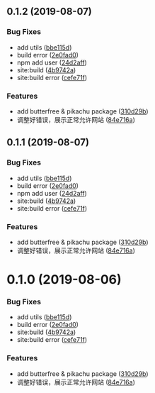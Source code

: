 ## 0.1.2 (2019-08-07)


### Bug Fixes

* add utils ([bbe115d](https://github.com/1ziton/pixelmon/commit/bbe115d))
* build error ([2e0fad0](https://github.com/1ziton/pixelmon/commit/2e0fad0))
* npm add user ([24d2aff](https://github.com/1ziton/pixelmon/commit/24d2aff))
* site:build ([4b9742a](https://github.com/1ziton/pixelmon/commit/4b9742a))
* site:build error ([cefe71f](https://github.com/1ziton/pixelmon/commit/cefe71f))


### Features

* add butterfree & pikachu package ([310d29b](https://github.com/1ziton/pixelmon/commit/310d29b))
* 调整好错误，展示正常允许网站 ([84e716a](https://github.com/1ziton/pixelmon/commit/84e716a))



## 0.1.1 (2019-08-07)


### Bug Fixes

* add utils ([bbe115d](https://github.com/1ziton/pixelmon/commit/bbe115d))
* build error ([2e0fad0](https://github.com/1ziton/pixelmon/commit/2e0fad0))
* npm add user ([24d2aff](https://github.com/1ziton/pixelmon/commit/24d2aff))
* site:build ([4b9742a](https://github.com/1ziton/pixelmon/commit/4b9742a))
* site:build error ([cefe71f](https://github.com/1ziton/pixelmon/commit/cefe71f))


### Features

* add butterfree & pikachu package ([310d29b](https://github.com/1ziton/pixelmon/commit/310d29b))
* 调整好错误，展示正常允许网站 ([84e716a](https://github.com/1ziton/pixelmon/commit/84e716a))



# 0.1.0 (2019-08-06)


### Bug Fixes

* add utils ([bbe115d](https://github.com/1ziton/pixelmon/commit/bbe115d))
* build error ([2e0fad0](https://github.com/1ziton/pixelmon/commit/2e0fad0))
* site:build ([4b9742a](https://github.com/1ziton/pixelmon/commit/4b9742a))
* site:build error ([cefe71f](https://github.com/1ziton/pixelmon/commit/cefe71f))


### Features

* add butterfree & pikachu package ([310d29b](https://github.com/1ziton/pixelmon/commit/310d29b))
* 调整好错误，展示正常允许网站 ([84e716a](https://github.com/1ziton/pixelmon/commit/84e716a))



